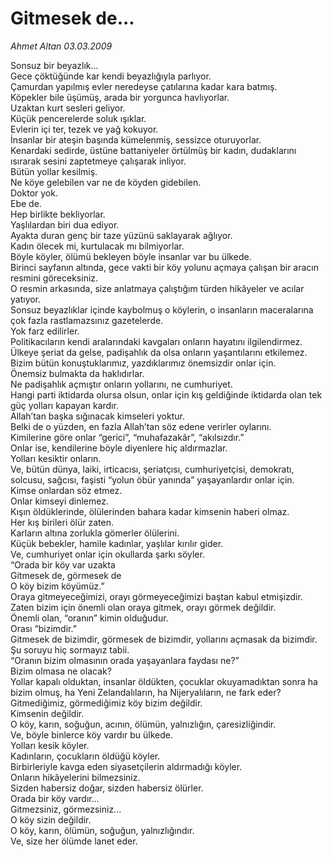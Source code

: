 # Gitmesek de...

*Ahmet Altan 03.03.2009*

<div class="taraf_structure_2col_1zq">
<div class="margen_n">



 <p>Sonsuz bir beyazlık... <br/>Gece çöktüğünde kar kendi beyazlığıyla parlıyor. <br/>Çamurdan yapılmış evler neredeyse çatılarına kadar kara batmış. <br/>Köpekler bile üşümüş, arada bir yorgunca havlıyorlar. <br/>Uzaktan kurt sesleri geliyor. <br/>Küçük pencerelerde soluk ışıklar. <br/>Evlerin içi ter, tezek ve yağ kokuyor. <br/>İnsanlar bir ateşin başında kümelenmiş, sessizce oturuyorlar. <br/>Kenardaki sedirde, üstüne battaniyeler örtülmüş bir kadın, dudaklarını ısırarak sesini zaptetmeye çalışarak inliyor. <br/>Bütün yollar kesilmiş. <br/>Ne köye gelebilen var ne de köyden gidebilen. <br/>Doktor yok. <br/>Ebe de. <br/>Hep birlikte bekliyorlar. <br/>Yaşlılardan biri dua ediyor. <br/>Ayakta duran genç bir taze yüzünü saklayarak ağlıyor. <br/>Kadın ölecek mi, kurtulacak mı bilmiyorlar. <br/>Böyle köyler, ölümü bekleyen böyle insanlar var bu ülkede. <br/>Birinci sayfanın altında, gece vakti bir köy yolunu açmaya çalışan bir aracın resmini göreceksiniz. <br/>O resmin arkasında, size anlatmaya çalıştığım türden hikâyeler ve acılar yatıyor. <br/>Sonsuz beyazlıklar içinde kaybolmuş o köylerin, o insanların maceralarına çok fazla rastlamazsınız gazetelerde. <br/>Yok farz edilirler. <br/>Politikacıların kendi aralarındaki kavgaları onların hayatını ilgilendirmez. <br/>Ülkeye şeriat da gelse, padişahlık da olsa onların yaşantılarını etkilemez. <br/>Bizim bütün konuştuklarımız, yazdıklarımız önemsizdir onlar için. <br/>Önemsiz bulmakta da haklıdırlar. <br/>Ne padişahlık açmıştır onların yollarını, ne cumhuriyet. <br/>Hangi parti iktidarda olursa olsun, onlar için kış geldiğinde iktidarda olan tek güç yolları kapayan kardır. <br/>Allah’tan başka sığınacak kimseleri yoktur. <br/>Belki de o yüzden, en fazla Allah’tan söz edene verirler oylarını. <br/>Kimilerine göre onlar “gerici”, “muhafazakâr”, “akılsızdır.” <br/>Onlar ise, kendilerine böyle diyenlere hiç aldırmazlar. <br/>Yolları kesiktir onların. <br/>Ve, bütün dünya, laiki, irticacısı, şeriatçısı, cumhuriyetçisi, demokratı, solcusu, sağcısı, faşisti “yolun öbür yanında” yaşayanlardır onlar için. <br/>Kimse onlardan söz etmez. <br/>Onlar kimseyi dinlemez. <br/>Kışın öldüklerinde, ölülerinden bahara kadar kimsenin haberi olmaz. <br/>Her kış birileri ölür zaten. <br/>Karların altına zorlukla gömerler ölülerini. <br/>Küçük bebekler, hamile kadınlar, yaşlılar kırılır gider. <br/>Ve, cumhuriyet onlar için okullarda şarkı söyler. <br/>“Orada bir köy var uzakta <br/>Gitmesek de, görmesek de <br/>O köy bizim köyümüz.” <br/>Oraya gitmeyeceğimizi, orayı görmeyeceğimizi baştan kabul etmişizdir. <br/>Zaten bizim için önemli olan oraya gitmek, orayı görmek değildir. <br/>Önemli olan, “oranın” kimin olduğudur. <br/>Orası “bizimdir.” <br/>Gitmesek de bizimdir, görmesek de bizimdir, yollarını açmasak da bizimdir. <br/>Şu soruyu hiç sormayız tabii. <br/>“Oranın bizim olmasının orada yaşayanlara faydası ne?” <br/>Bizim olmasa ne olacak? <br/>Yollar kapalı olduktan, insanlar öldükten, çocuklar okuyamadıktan sonra ha bizim olmuş, ha Yeni Zelandalıların, ha Nijeryalıların, ne fark eder? <br/>Gitmediğimiz, görmediğimiz köy bizim değildir. <br/>Kimsenin değildir. <br/>O köy, karın, soğuğun, acının, ölümün, yalnızlığın, çaresizliğindir. <br/>Ve, böyle binlerce köy vardır bu ülkede. <br/>Yolları kesik köyler. <br/>Kadınların, çocukların öldüğü köyler. <br/>Birbirleriyle kavga eden siyasetçilerin aldırmadığı köyler. <br/>Onların hikâyelerini bilmezsiniz. <br/>Sizden habersiz doğar, sizden habersiz ölürler. <br/>Orada bir köy vardır... <br/>Gitmezsiniz, görmezsiniz... <br/>O köy sizin değildir. <br/>O köy, karın, ölümün, soğuğun, yalnızlığındır. <br/>Ve, size her ölümde lanet eder.</p>
<br/>
<br/>
<br/>



<br/>


<div id="taraf_not">
</div>

</div>


</div>
